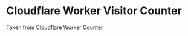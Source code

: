 # Cloudflare Worker Visitor Counter

Taken from [Cloudflare Worker Counter](https://developers.cloudflare.com/durable-objects/examples/build-a-counter/)
